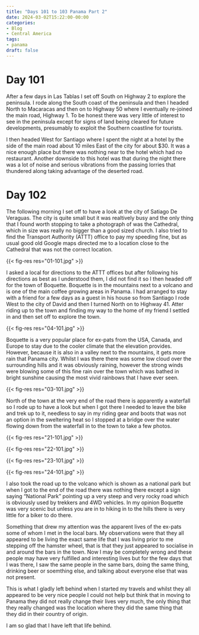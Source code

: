 ```yaml
---
title: "Days 101 to 103 Panama Part 2"
date: 2024-03-02T15:22:00-00:00
categories:
- Blog
- Central America
tags:
- panama
draft: false
---
```


# Day 101

After a few days in Las Tablas I set off South on Highway 2 to explore the peninsula. I rode along the South coast of the peninsula and then I headed North to Macaracas and then on to Highway 50 where I eventually re-joined the main road, Highway 1. To be honest there was very little of interest to see in the peninsula except for signs of land being cleared for future developments, presumably to exploit the Southern coastline for tourists. 

I then headed West for Santiago where I spent the night at a hotel by the side of the main road about 10 miles East of the city for about $30. It was a nice enough place but there was nothing near to the hotel which had no restaurant. Another downside to this hotel was that during the night there was a lot of noise and serious vibrations from the passing lorries that thundered along taking advantage of the deserted road.

<!--more-->

# Day 102

The following morning I set off to have a look at the city of Satiago De Veraguas. The city is quite small but it was realtively busy and the only thing that I found worth stopping to take a photograph of was the Cathedral, which in size was really no bigger than a good sized church. I also tried to find the Transport Authority (ATTT) office to pay my speeding fine, but as usual good old Google maps directed me to a location close to the Cathedral that was not the correct location.

{{< fig-res res="01-101.jpg" >}}

I asked a local for directions to the ATTT offices but after following his directions as best as I understood them, I did not find it so I then headed off for the town of Boquette. Boquette is in the mountains next to a volcano and is one of the main coffee growing areas in Panama. I had arranged to stay with a friend for a few days as a guest in his house so from Santiago I rode West to the city of David and then I turned North on to Highway 41. Atter riding up to the town and finding my way to the home of my friend I settled in and then set off to explore the town.

{{< fig-res res="04-101.jpg" >}}

Boquette is a very popular place for ex-pats from the USA, Canada, and Europe to stay due to the cooler climate that the elevation provides. However, because it is also in a valley next to the mountains, it gets more rain that Panama city. Whilst I was there there was some low cloud over the surrounding hills and it was obviously raining, however the strong winds were blowing some of this fine rain over the town which was bathed in bright sunshine causing the most vivid rainbows that I have ever seen.

{{< fig-res res="03-101.jpg" >}}

North of the town at the very end of the road there is apparently a waterfall so I rode up to have a look but when I got there I needed to leave the bike and trek up to it, needless to say in my riding gear and boots that was not an option in the sweltering heat so I stopped at a bridge over the water flowing down from the waterfall in to the town to take a few photos. 

{{< fig-res res="21-101.jpg" >}}

{{< fig-res res="22-101.jpg" >}}

{{< fig-res res="23-101.jpg" >}}

{{< fig-res res="24-101.jpg" >}}

I also took the road up to the volcano which is shown as a national park but when I got to the end of the road there was nothing there except a sign saying “National Park” pointing up a very steep and very rocky road which is obviously used by trekkers and 4WD vehicles. In my opinion Boquette was very scenic but unless you are in to hiking in to the hills there is very little for a biker to do there. 

Something that drew my attention was the apparent lives of the ex-pats some of whom I met in the local bars. My observations were that they all appeared to be living the exact same life that I was living prior to me stepping off the hamster wheel, that is that they just appeared to socialise in and around the bars in the town. Now I may be completely wrong and these people may have very fulfilled and interesting lives but for the few days that I was there, I saw the same people in the same bars, doing the same thing, drinking beer or soemthing else, and talking about everyone else that was not present.

This is what I gladly left behind when I started my travels and whilst they all appeared to be very nice people I could not help but think that in moving to Panama they did not really change their lives very much, the only thing that they really changed was the location where they did the same thing that they did in their country of origin. 

I am so glad that I have left that life behind.